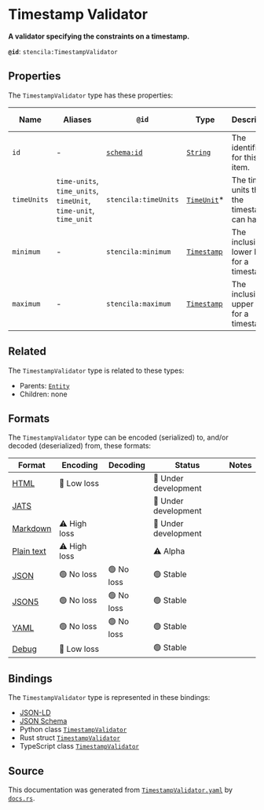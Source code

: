 # Timestamp Validator

**A validator specifying the constraints on a timestamp.**

**`@id`**: `stencila:TimestampValidator`

## Properties

The `TimestampValidator` type has these properties:

| Name        | Aliases                                                          | `@id`                                | Type                                                                                                  | Description                                 | Inherited from                                                                                   |
| ----------- | ---------------------------------------------------------------- | ------------------------------------ | ----------------------------------------------------------------------------------------------------- | ------------------------------------------- | ------------------------------------------------------------------------------------------------ |
| `id`        | -                                                                | [`schema:id`](https://schema.org/id) | [`String`](https://github.com/stencila/stencila/blob/main/docs/reference/schema/data/string.md)       | The identifier for this item.               | [`Entity`](https://github.com/stencila/stencila/blob/main/docs/reference/schema/other/entity.md) |
| `timeUnits` | `time-units`, `time_units`, `timeUnit`, `time-unit`, `time_unit` | `stencila:timeUnits`                 | [`TimeUnit`](https://github.com/stencila/stencila/blob/main/docs/reference/schema/data/time-unit.md)* | The time units that the timestamp can have. | -                                                                                                |
| `minimum`   | -                                                                | `stencila:minimum`                   | [`Timestamp`](https://github.com/stencila/stencila/blob/main/docs/reference/schema/data/timestamp.md) | The inclusive lower limit for a timestamp.  | -                                                                                                |
| `maximum`   | -                                                                | `stencila:maximum`                   | [`Timestamp`](https://github.com/stencila/stencila/blob/main/docs/reference/schema/data/timestamp.md) | The inclusive upper limit for a timestamp.  | -                                                                                                |

## Related

The `TimestampValidator` type is related to these types:

- Parents: [`Entity`](https://github.com/stencila/stencila/blob/main/docs/reference/schema/other/entity.md)
- Children: none

## Formats

The `TimestampValidator` type can be encoded (serialized) to, and/or decoded (deserialized) from, these formats:

| Format                                                                                        | Encoding         | Decoding     | Status                 | Notes |
| --------------------------------------------------------------------------------------------- | ---------------- | ------------ | ---------------------- | ----- |
| [HTML](https://github.com/stencila/stencila/blob/main/docs/reference/formats/html.md)         | 🔷 Low loss       |              | 🚧 Under development    |       |
| [JATS](https://github.com/stencila/stencila/blob/main/docs/reference/formats/jats.md)         |                  |              | 🚧 Under development    |       |
| [Markdown](https://github.com/stencila/stencila/blob/main/docs/reference/formats/markdown.md) | ⚠️ High loss     |              | 🚧 Under development    |       |
| [Plain text](https://github.com/stencila/stencila/blob/main/docs/reference/formats/text.md)   | ⚠️ High loss     |              | ⚠️ Alpha               |       |
| [JSON](https://github.com/stencila/stencila/blob/main/docs/reference/formats/json.md)         | 🟢 No loss        | 🟢 No loss    | 🟢 Stable               |       |
| [JSON5](https://github.com/stencila/stencila/blob/main/docs/reference/formats/json5.md)       | 🟢 No loss        | 🟢 No loss    | 🟢 Stable               |       |
| [YAML](https://github.com/stencila/stencila/blob/main/docs/reference/formats/yaml.md)         | 🟢 No loss        | 🟢 No loss    | 🟢 Stable               |       |
| [Debug](https://github.com/stencila/stencila/blob/main/docs/reference/formats/debug.md)       | 🔷 Low loss       |              | 🟢 Stable               |       |

## Bindings

The `TimestampValidator` type is represented in these bindings:

- [JSON-LD](https://stencila.dev/TimestampValidator.jsonld)
- [JSON Schema](https://stencila.dev/TimestampValidator.schema.json)
- Python class [`TimestampValidator`](https://github.com/stencila/stencila/blob/main/python/python/stencila/types/timestamp_validator.py)
- Rust struct [`TimestampValidator`](https://github.com/stencila/stencila/blob/main/rust/schema/src/types/timestamp_validator.rs)
- TypeScript class [`TimestampValidator`](https://github.com/stencila/stencila/blob/main/typescript/src/types/TimestampValidator.ts)

## Source

This documentation was generated from [`TimestampValidator.yaml`](https://github.com/stencila/stencila/blob/main/schema/TimestampValidator.yaml) by [`docs.rs`](https://github.com/stencila/stencila/blob/main/rust/schema-gen/src/docs.rs).